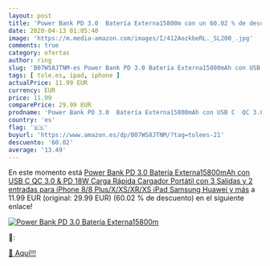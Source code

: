 ```yaml
---
layout: post
title: 'Power Bank PD 3.0  Batería Externa15800m con un 60.02 % de descuento'
date: 2020-04-13 01:05:40
image: 'https://m.media-amazon.com/images/I/412AozkbeRL._SL200_.jpg'
comments: true
category: ofertas
author: ring
slug: 'B07WS8JTNM-es Power Bank PD 3.0 Batería Externa15800mAh con USB C QC 3.0...'
tags: [ tole.es, ipad, iphone ]
actualPrice: 11.99 EUR
currency: EUR
price: 11.99
comparePrice: 29.99 EUR
prodname: 'Power Bank PD 3.0  Batería Externa15800mAh con USB C  QC 3.0 & PD 18W Carga Rápida  Cargador Portátil con 3 Salidas y 2 entradas para iPhone 8/8 Plus/X/XS/XR/XS  iPad  Samsung  Huawei y más'
country: 'es'
flag: '🇪🇸'
buyurl: 'https://www.amazon.es/dp/B07WS8JTNM/?tag=tolees-21'
descuento: '60.02'
average: '13.49'
---
```


En este momento está [Power Bank PD 3.0  Batería Externa15800mAh con USB C  QC 3.0 & PD 18W Carga Rápida  Cargador Portátil con 3 Salidas y 2 entradas para iPhone 8/8 Plus/X/XS/XR/XS  iPad  Samsung  Huawei y más](https://www.amazon.es/dp/B07WS8JTNM/?tag=tolees-21) a 11.99 EUR (original: 29.99 EUR) (60.02 %  de descuento) en el siguiente enlace!

[![Power Bank PD 3.0  Batería Externa15800m](https://m.media-amazon.com/images/I/412AozkbeRL._SL200_.jpg)](https://www.amazon.es/dp/B07WS8JTNM/?tag=tolees-21)

🔎:


[🛒 Aquí!!!](https://www.amazon.es/dp/B07WS8JTNM/?tag=tolees-21)
